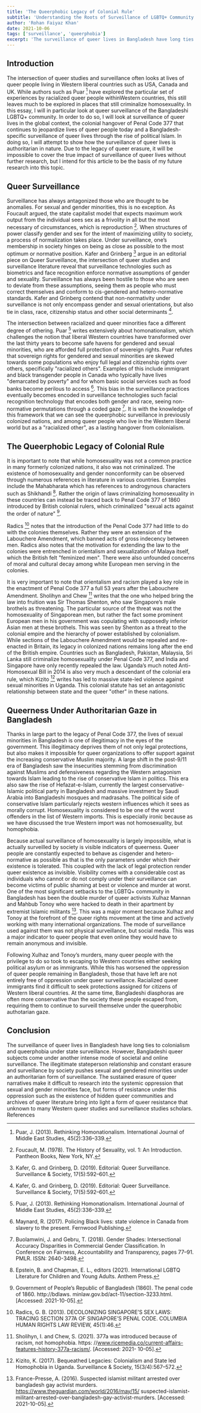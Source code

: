```yaml
---
title: 'The Queerphobic Legacy of Colonial Rule'
subtitle: 'Understanding the Roots of Surveillance of LGBTQ+ Community in South Asia'
author: 'Rohan Faiyaz Khan'
date: 2021-10-06
tags: ['surveillance', 'queerphobia']
excerpt: 'The surveillance of queer lives in Bangladesh have long ties to colonialism and queerphobia under state surveillance. However, Bangladeshi queer subjects come under another intense mode of societal and online surveillance. The illegitimate stateperson relationship and constant erasure and surveillance by society pushes sexual and gendered minorities under an authoritarian form of surveillance'
---
```


## Introduction

The intersection of queer studies and surveillance often looks at lives of queer people living in
Western liberal countries such as USA, Canada and UK. While authors such as Puar [^puar] have explored
the particular set of experiences by racialized queer people withinWestern countries, this still leaves
much to be explored in places that still criminalize homosexuality. In this essay, I will in particular
look at queer surveillance of the Bangladeshi LGBTQ+ community. In order to do so, I will look
at surveillance of queer lives in the global context, the colonial hangover of Penal Code 377 that
continues to jeopardize lives of queer people today and a Bangladesh-specific surveillance of queer
lives through the rise of political Islam. In doing so, I will attempt to show how the surveillance of
queer lives is authoritarian in nature. Due to the legacy of queer erasure, it will be impossible to
cover the true impact of surveillance of queer lives without further research, but I intend for this
article to be the basis of my future research into this topic.

## Queer Surveillance

Surveillance has always antagonized those who are thought to be anomalies. For sexual and gender
minorities, this is no exception. As Foucault argued, the state capitalist model that expects
maximum work output from the individual sees sex as a frivolity in all but the most necessary of
circumstances, which is reproduction [^foucault]. When structures of power classify gender and sex for
the intent of maximizing utility to society, a process of normalization takes place.
Under surveillance, one’s membership in society hinges on being as close as possible to the most
optimum or normative position. Kafer and Grinberg [^kafer] argue in an editorial piece on Queer
Surveillance, the intersection of queer studies and surveillance literature reveal that surveillance
technologies such as biometrics and face recognition enforce normative assumptions of gender
and sexuality. Surveillance has always been hostile to those who are seen to deviate from these
assumptions, seeing them as people who must correct themselves and conform to cis-gendered and
hetero-normative standards. Kafer and Grinberg contend that non-normativity under surveillance
is not only encompass gender and sexual orientations, but also tie in class, race, citizenship status
and other social determinants [^kafer].

The intersection between racialized and queer minorities face a different degree of othering.
Puar [^puar] writes extensively about homonationalism, which challenges the notion that liberal
Western countries have transformed over the last thirty years to become safe havens for gendered
and sexual minorities, who are afforded full protection of sovereign rights. Puar refutes that
sovereign rights for gendered and sexual minorities are skewed towards some populations who
enjoy full legal and citizenship rights over others, specifically "racialized others". Examples of this
include immigrant and black transgender people in Canada who typically have lives "demarcated
by poverty" and for whom basic social services such as food banks become perilous to access
[^maynard]. This bias in the surveillance practices eventually becomes encoded in
surveillance technologies such facial recognition technology that encodes both gender and race,
seeing non-normative permutations through a coded gaze [^buolamwini].
It is with the knowledge of this framework that we can see the queerphobic surveillance in
previously colonized nations, and among queer people who live in the Western liberal world but as
a "racialized other", as a lasting hangover from colonialism.

## The Queerphobic Legacy of Colonial Rule

It is important to note that while homosexuality was not a common practice in many formerly
colonized nations, it also was not criminalized. The existence of homosexuality and gender nonconformity
can be observed through numerous references in literature in various countries. Examples
include the Mahabharata which has references to androgynous characters such as Shikhandi
[^epstein]. Rather the origin of laws criminalizing homosexuality in these countries
can instead be traced back to Penal Code 377 of 1860 introduced by British colonial rulers,
which criminalized "sexual acts against the order of nature" [^penal].

Radics [^radics] notes that the introduction of the Penal Code 377 had little to do with the
colonies themselves. Rather they were an extension of the Labouchere Amendment, which banned
acts of gross indecency between men. Radics also notes that the motivation for extending the law
to the colonies were entrenched in orientalism and sexualization of Malaya itself, which the British
felt "feminized men". There were also unfounded concerns of moral and cultural decay among
white European men serving in the colonies.

It is very important to note that orientalism and racism played a key role in the enactment of
Penal Code 377 a full 53 years after the Labouchere Amendment. Sholihyn and Chew [^sholihyn] writes
that the one who helped bring the law into fruition was Sir Thomas Shenton, who saw Singapore’s
male brothels as threatening. The particular source of the threat was not the homosexuality
of Singaporean men, but rather the fact some prominent European men in his government was
copulating with supposedly inferior Asian men at these brothels. This was seen by Shenton as a
threat to the colonial empire and the hierarchy of power established by colonialism.
While sections of the Labouchere Amendment would be repealed and re-enacted in Britain,
its legacy in colonized nations remains long after the end of the British empire. Countries such
as Bangladesh, Pakistan, Malaysia, Sri Lanka still criminalize homosexuality under Penal Code
377, and India and Singapore have only recently repealed the law. Uganda’s much noted Anti-
Homosexual Bill in 2014 is also very much a descendant of the colonial era rule, which Kizito
[^kizito] writes has led to massive state-led violence against sexual minorities in Uganda. This
colonial statute has set an antagonistic relationship between state and the queer "other" in these
nations.

## Queerness Under Authoritarian Gaze in Bangladesh

Thanks in large part to the legacy of Penal Code 377, the lives of sexual minorities in Bangladesh
is one of illegitimacy in the eyes of the government. This illegitimacy deprives them of not only
legal protections, but also makes it impossible for queer organizations to offer support against the
increasing conservative Muslim majority. A large shift in the post-9/11 era of Bangladesh saw
the insecurities stemming from discrimination against Muslims and defensiveness regarding the
Western antagonism towards Islam leading to the rise of conservative Islam in politics. This era
also saw the rise of Hefazat-e-Islam, currently the largest conservative-Islamic political party in
Bangladesh and massive investment by Saudi Arabia into Bangladeshi mosques and madrasahs.
The political side of conservative Islam particularly rejects western influences which it sees as
morally corrupt. Homosexuality is considered to be one of the worst offenders in the list of Western
imports. This is especially ironic because as we have discussed the true Western import was not
homosexuality, but homophobia.

Because actual surveillance of homosexuality is largely impossible, what is actually surveilled
by society is visible indicators of queerness. Queer people are constantly expected to behave as cisgender
and hetero-normative as possible as that is the only parameters under which their existence
is tolerated. This coupled with the lack of legal protection render queer existence as invisible.
Visibility comes with a considerable cost as individuals who cannot or do not comply under their
surveillance can become victims of public shaming at best or violence and murder at worst.
One of the most significant setbacks to the LGBTQ+ community in Bangladesh has been the
double murder of queer activists Xulhaz Mannan and Mahbub Tonoy who were hacked to death in
their apartment by extremist Islamic militants [^france-presse]. This was a major moment
because Xulhaz and Tonoy at the forefront of the queer rights movement at the time and actively
working with many international organizations. The mode of surveillance used against them was
not physical surveillance, but social media. This was a major indicator to queer people that even
online they would have to remain anonymous and invisible.

Following Xulhaz and Tonoy’s murders, many queer people with the privilege to do so took
to escaping to Western countries either seeking political asylum or as immigrants. While this has
worsened the oppression of queer people remaining in Bangladesh, those that have left are not
entirely free of oppression under queer surveillance. Racialized queer immigrants find it difficult to
seek protections assigned for citizens of Western liberal countries. At the same time, Bangladeshi
diasphoras are often more conservative than the society these people escaped from, requiring them
to continue to surveill themselve under the queerphobic authotarian gaze.

## Conclusion

The surveillance of queer lives in Bangladesh have long ties to colonialism and queerphobia under
state surveillance. However, Bangladeshi queer subjects come under another intense mode of societal
and online surveillance. The illegitimate stateperson
relationship and constant erasure and surveillance by society pushes sexual and gendered
minorities under an authoritarian form of surveillance. The sustained erasure of queer narratives
make it difficult to research into the systemic oppression that sexual and gender minorities face,
but forms of resistance under this oppression such as the existence of hidden queer communities
and archives of queer literature bring into light a form of queer resistance that unknown to many
Western queer studies and surveillance studies scholars.
References

[^buolamwini]:
    Buolamwini, J. and Gebru, T. (2018). Gender Shades: Intersectional Accuracy Disparities in
    Commercial Gender Classification. In Conference on Fairness, Accountability and Transparency,
    pages 77–91. PMLR. ISSN: 2640-3498.

[^epstein]:
    Epstein, B. and Chapman, E. L., editors (2021). International LGBTQ Literature for Children
    and Young Adults. Anthem Press.

[^foucault]:
    Foucault, M. (1978). The History of Sexuality, vol. 1: An Introduction. Pantheon Books, New
    York, NY.

[^france-presse]:
    France-Presse, A. (2016). Suspected islamist militant arrested over bangladesh
    gay activist murders. https://www.theguardian.com/world/2016/may/15/
    suspected-islamist-militant-arrested-over-bangladesh-gay-activist-murders.
    [Accessed: 2021-10-05].

[^penal]:
    Government of People’s Republic of Bangladesh (1860). The penal code of 1860. http://bdlaws.
    minlaw.gov.bd/act-11/section-3233.html. [Accessed: 2021-10-05].

[^kafer]:
    Kafer, G. and Grinberg, D. (2019). Editorial: Queer Surveillance. Surveillance & Society,
    17(5):592–601.

[^kizito]:
    Kizito, K. (2017). Bequeathed Legacies: Colonialism and State led Homophobia in Uganda. Surveillance
    & Society, 15(3/4):567–572.

[^maynard]:
    Maynard, R. (2017). Policing Black lives: state violence in Canada from slavery to the present.
    Fernwood Publishing.

[^puar]:
    Puar, J. (2013). Rethinking Homonationalism. International Journal of Middle East Studies,
    45(2):336–339.

[^radics]:
    Radics, G. B. (2013). DECOLONIZING SINGAPORE’S SEX LAWS: TRACING SECTION 377A
    OF SINGAPORE’S PENAL CODE. COLUMBIA HUMAN RIGHTS LAW REVIEW, 45(1):46.

[^sholihyn]:
    Sholihyn, I. and Chew, S. (2021). 377a was introduced because of racism, not homophobia. https:
    //www.ricemedia.co/current-affairs-features-history-377a-racism/. [Accessed: 2021-
    10-05].
